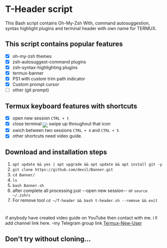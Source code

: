 # T-Header script
This Bash script contains Oh-My-Zsh With, command autosuggestion, syntax highlight plugins and terminal header with own name for TERMUX. 

## This script contains popular features

- [x] oh-my-zsh themes
- [x] zsh-autosuggest-command plugins
- [x] zsh-syntax-highlighting plugins
- [x] termux-banner
- [x] PS1 with custom trim path indicator
- [x] Custom prompt cursor
- [ ] other (git prompt)

## Termux keyboard features with shortcuts

- [x] open new session `CTRL + t`
- [x] close terminal <sub><sub><img src="https://raw.githubusercontent.com/google/material-design-icons/master/symbols/web/keyboard/materialsymbolsoutlined/keyboard_20px.svg"></sub></sub> swipe up throughout that icon
- [x] swich between two sessions `CTRL + 4` and `CTRL + 5`
- [x] other shortcuts need video guide.

## Download and installation steps



1. `apt update && yes | apt upgrade && apt update && apt install git -y`
2. `git clone https://github.com/devil/Banner.git`
3. `cd Banner/`
4. `ls`
5. `bash Banner.sh`
6. after complete all processing just --open new session-- or `source ~/.zshrc`
7. For remove tool `cd ~/T-header && bash t-header.sh --remove && exit`
#


if anybody have created video guide on YouTube then contact with me. i ll add channel link here. -my Telegram group link [Termux-New-User](https://t.me/joinchat/FY2amVKlBrBQIi3dT_lUug)
## Don't try without cloning...
